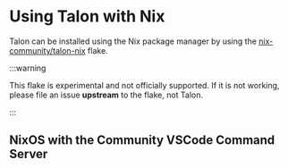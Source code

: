 # Using Talon with Nix

Talon can be installed using the Nix package manager by using the [nix-community/talon-nix](https://github.com/nix-community/talon-nix) flake.

:::warning

This flake is experimental and not officially supported. If it is not working, please file an issue **upstream** to the flake, not Talon.

:::

## NixOS with the Community VSCode Command Server
